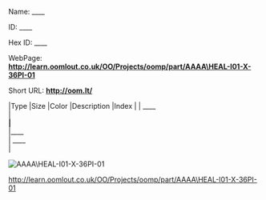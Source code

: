 

 
Name: ____

ID: ____

Hex ID: ____

WebPage: __http://learn.oomlout.co.uk/OO/Projects/oomp/part/AAAA\HEAL-I01-X-36PI-01__

Short URL: __http://oom.lt/__


|Type   |Size   |Color   |Description   |Index   |
| ____ <br>  | ____<br>   |____<br>    |____<br>    | ____<br>  |


![AAAA\HEAL-I01-X-36PI-01](http://oomlout.com/oomp-gen/parts/AAAA\HEAL-I01-X-36PI-01/AAAA\HEAL-I01-X-36PI-01_420.jpg)


 http://learn.oomlout.co.uk/OO/Projects/oomp/part/AAAA\HEAL-I01-X-36PI-01

